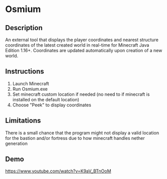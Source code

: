 # Osmium

## Description
An external tool that displays the player coordinates and nearest structure coordinates of the latest created world in real-time for Minecraft Java Edition 1.16+. 
Coordinates are updated automatically upon creation of a new world.

## Instructions
1. Launch Minecraft
2. Run Osmium.exe
3. Set minecraft custom location if needed (no need to if minecraft is installed on the default location)
4. Choose "Peek" to display coordinates

## Limitations
There is a small chance that the program might not display a valid location for the bastion and/or fortress due to how minecraft handles nether generation  

## Demo
https://www.youtube.com/watch?v=K9aV_BTnOoM
